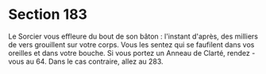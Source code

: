 # Section 183

Le Sorcier vous effleure du bout de son bâton : l'instant d'après,
des milliers de vers grouillent sur votre corps. Vous les sentez qui
se faufilent dans vos oreilles et dans votre bouche. Si vous portez
un Anneau de Clarté, rendez -vous au  64. Dans le cas contraire,
allez au  283.